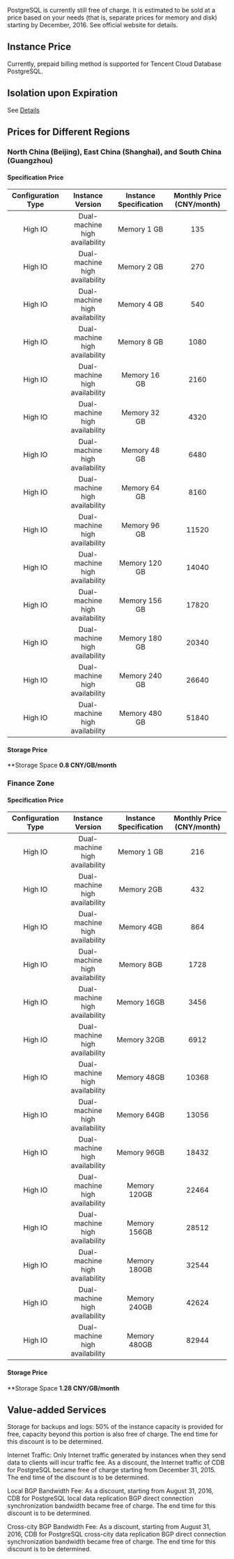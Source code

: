 PostgreSQL is currently still free of charge. It is estimated to be sold at a price based on your needs (that is, separate prices for memory and disk) starting by December, 2016. See official website for details.

## Instance Price
Currently, prepaid billing method is supported for Tencent Cloud Database PostgreSQL.

## Isolation upon Expiration
See [Details](https://www.qcloud.com/doc/product/409/6865)

## Prices for Different Regions

### North China (Beijing), East China (Shanghai), and South China (Guangzhou)

#### Specification Price

| Configuration Type | Instance Version | Instance Specification | Monthly Price (CNY/month) |
|:--:|:--:|:--:|:--:|
| High IO | Dual-machine high availability | Memory 1 GB | 135 |
| High IO | Dual-machine high availability | Memory 2 GB | 270 |
| High IO | Dual-machine high availability | Memory 4 GB | 540 |
| High IO | Dual-machine high availability | Memory 8 GB | 1080 |
| High IO | Dual-machine high availability | Memory 16 GB | 2160 |
| High IO | Dual-machine high availability | Memory 32 GB | 4320 |
| High IO | Dual-machine high availability | Memory 48 GB | 6480 |
| High IO | Dual-machine high availability | Memory 64 GB | 8160 |
| High IO | Dual-machine high availability | Memory 96 GB | 11520 |
| High IO | Dual-machine high availability | Memory 120 GB | 14040 |
| High IO | Dual-machine high availability | Memory 156 GB | 17820 |
| High IO | Dual-machine high availability | Memory 180 GB | 20340 |
| High IO | Dual-machine high availability | Memory 240 GB | 26640 |
| High IO | Dual-machine high availability | Memory 480 GB | 51840 |


#### Storage Price

**Storage Space **0.8 CNY/GB/month**



### Finance Zone

#### Specification Price
| Configuration Type | Instance Version | Instance Specification | Monthly Price (CNY/month) |
|:--:|:--:|:--:|:--:|
| High IO | Dual-machine high availability | Memory 1 GB | 216 |
| High IO | Dual-machine high availability | Memory 2GB | 432 |
| High IO | Dual-machine high availability | Memory 4GB | 864 |
| High IO | Dual-machine high availability | Memory 8GB | 1728 |
| High IO | Dual-machine high availability | Memory 16GB | 3456 |
| High IO | Dual-machine high availability | Memory 32GB | 6912 |
| High IO | Dual-machine high availability | Memory 48GB | 10368 |
| High IO | Dual-machine high availability | Memory 64GB | 13056 |
| High IO | Dual-machine high availability | Memory 96GB | 18432 |
| High IO | Dual-machine high availability | Memory 120GB | 22464 |
| High IO | Dual-machine high availability | Memory 156GB | 28512 |
| High IO | Dual-machine high availability | Memory 180GB | 32544 |
| High IO | Dual-machine high availability | Memory 240GB | 42624 |
| High IO | Dual-machine high availability | Memory 480GB | 82944 |



#### Storage Price

**Storage Space **1.28 CNY/GB/month**



## Value-added Services
Storage for backups and logs: 50% of the instance capacity is provided for free, capacity beyond this portion is also free of charge. The end time for this discount is to be determined.

Internet Traffic: Only Internet traffic generated by instances when they send data to clients will incur traffic fee. As a discount, the Internet traffic of CDB for PostgreSQL became free of charge starting from December 31, 2015. The end time of the discount is to be determined.

Local BGP Bandwidth Fee: As a discount, starting from August 31, 2016, CDB for PostgreSQL local data replication BGP direct connection synchronization bandwidth became free of charge. The end time for this discount is to be determined.

Cross-city BGP Bandwidth Fee: As a discount, starting from August 31, 2016, CDB for PostgreSQL cross-city data replication BGP direct connection synchronization bandwidth became free of charge. The end time for this discount is to be determined.

